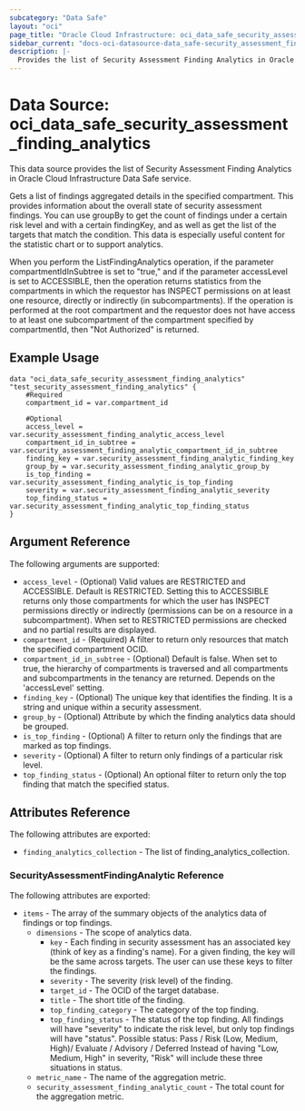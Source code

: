 ```yaml
---
subcategory: "Data Safe"
layout: "oci"
page_title: "Oracle Cloud Infrastructure: oci_data_safe_security_assessment_finding_analytics"
sidebar_current: "docs-oci-datasource-data_safe-security_assessment_finding_analytics"
description: |-
  Provides the list of Security Assessment Finding Analytics in Oracle Cloud Infrastructure Data Safe service
---
```


# Data Source: oci_data_safe_security_assessment_finding_analytics
This data source provides the list of Security Assessment Finding Analytics in Oracle Cloud Infrastructure Data Safe service.

Gets a list of findings aggregated details in the specified compartment. This provides information about the overall state
of security assessment findings. You can use groupBy to get the count of findings under a certain risk level and with a certain findingKey, 
and as well as get the list of the targets that match the condition.
This data is especially useful content for the statistic chart or to support analytics.

When you perform the ListFindingAnalytics operation, if the parameter compartmentIdInSubtree is set to "true," and if the
parameter accessLevel is set to ACCESSIBLE, then the operation returns statistics from the compartments in which the requestor has INSPECT
permissions on at least one resource, directly or indirectly (in subcompartments). If the operation is performed at the
root compartment and the requestor does not have access to at least one subcompartment of the compartment specified by
compartmentId, then "Not Authorized" is returned.


## Example Usage

```hcl
data "oci_data_safe_security_assessment_finding_analytics" "test_security_assessment_finding_analytics" {
	#Required
	compartment_id = var.compartment_id

	#Optional
	access_level = var.security_assessment_finding_analytic_access_level
	compartment_id_in_subtree = var.security_assessment_finding_analytic_compartment_id_in_subtree
	finding_key = var.security_assessment_finding_analytic_finding_key
	group_by = var.security_assessment_finding_analytic_group_by
	is_top_finding = var.security_assessment_finding_analytic_is_top_finding
	severity = var.security_assessment_finding_analytic_severity
	top_finding_status = var.security_assessment_finding_analytic_top_finding_status
}
```

## Argument Reference

The following arguments are supported:

* `access_level` - (Optional) Valid values are RESTRICTED and ACCESSIBLE. Default is RESTRICTED. Setting this to ACCESSIBLE returns only those compartments for which the user has INSPECT permissions directly or indirectly (permissions can be on a resource in a subcompartment). When set to RESTRICTED permissions are checked and no partial results are displayed. 
* `compartment_id` - (Required) A filter to return only resources that match the specified compartment OCID.
* `compartment_id_in_subtree` - (Optional) Default is false. When set to true, the hierarchy of compartments is traversed and all compartments and subcompartments in the tenancy are returned. Depends on the 'accessLevel' setting. 
* `finding_key` - (Optional) The unique key that identifies the finding. It is a string and unique within a security assessment.
* `group_by` - (Optional) Attribute by which the finding analytics data should be grouped.
* `is_top_finding` - (Optional) A filter to return only the findings that are marked as top findings.
* `severity` - (Optional) A filter to return only findings of a particular risk level.
* `top_finding_status` - (Optional) An optional filter to return only the top finding that match the specified status.


## Attributes Reference

The following attributes are exported:

* `finding_analytics_collection` - The list of finding_analytics_collection.

### SecurityAssessmentFindingAnalytic Reference

The following attributes are exported:

* `items` - The array of the summary objects of the analytics data of findings or top findings.
	* `dimensions` - The scope of analytics data.
		* `key` - Each finding in security assessment has an associated key (think of key as a finding's name). For a given finding, the key will be the same across targets. The user can use these keys to filter the findings. 
		* `severity` - The severity (risk level) of the finding.
		* `target_id` - The OCID of the target database.
		* `title` - The short title of the finding.
		* `top_finding_category` - The category of the top finding.
		* `top_finding_status` - The status of the top finding.  All findings will have "severity" to indicate the risk level, but only top findings will have "status".  Possible status: Pass / Risk (Low, Medium, High)/ Evaluate / Advisory / Deferred Instead of having "Low, Medium, High" in severity, "Risk" will include these three situations in status. 
	* `metric_name` - The name of the aggregation metric.
	* `security_assessment_finding_analytic_count` - The total count for the aggregation metric.

